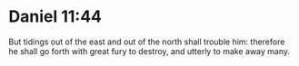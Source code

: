 # Daniel 11:44

But tidings out of the east and out of the north shall trouble him: therefore he shall go forth with great fury to destroy, and utterly to make away many.